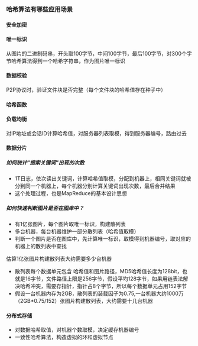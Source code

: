 
### 哈希算法有哪些应用场景

#### 安全加密

#### 唯一标识
从图片的二进制码串，开头取100字节，中间100字节，最后100字节，对300个字节哈希算法得到一个哈希字符串，作为图片唯一标识

#### 数据校验
P2P协议时，验证文件块是否完整（每个文件块的哈希值存在种子中）

#### 哈希函数

#### 负载均衡
对IP地址或会话ID计算哈希值，对服务器列表取模，得到服务器编号，路由过去

#### 数据分片
##### 如何统计"搜索关键词"出现的次数
- 1T日志，依次读出关键词，计算哈希值取模，分配到机器上，相同关键词就被分到同一个机器上，每个机器分别计算关键词出现次数，最后合并结果
- 这个处理过程，也是MapReduce的基本设计思想

##### 如何快速判断图片是否在图库中？
- 有1亿张图片，每个图片取唯一标识，构建散列表
- 多台机器，每台机器维护一部分散列表（哈希值取模）
- 判断一个图片是否在图库中，先计算唯一标识，取模得到机器编号，取对应的机器上的散列表中查找

估算1亿张图片构建散列表大约需要多少台机器
- 散列表每个数据单元包含 哈希值和图片路径，MD5哈希值长度为128bit，也就是16字节，文件路径上限是256字节，假设平均128字节，如果用链表法解决哈希冲突，需要存指针，指针占8个字节，所以每个数据单元占用152字节
- 假设一台机器内存为2GB，散列表的装载因子为0.75,一台机器大约1000万（2GB*0.75/152）张图片构建散列表，大约需要十几台机器

#### 分布式存储
- 对数据哈希取值，对机器个数取模，决定缓存机器编号
- 一致性哈希算法，构造虚拟的环和虚拟节点
